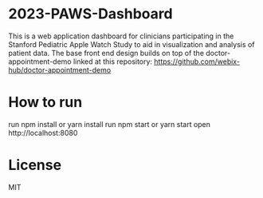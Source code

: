 # 2023-PAWS-Dashboard

This is a web application dashboard for clinicians participating in the Stanford Pediatric Apple Watch Study to aid in visualization and analysis of patient data.
The base front end design builds on top of the doctor-appointment-demo linked at this repository: https://github.com/webix-hub/doctor-appointment-demo

# How to run
run npm install or yarn install
run npm start or yarn start
open http://localhost:8080

# License

MIT
